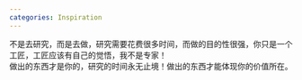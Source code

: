 ```yaml
---
categories: Inspiration
---
```


不是去研究，而是去做，研究需要花费很多时间，而做的目的性很强，你只是一个工匠，工匠应该有自己的觉悟，我不是专家！<br>
做出的东西才是你的，研究的时间永无止境！做出的东西才能体现你的价值所在。


